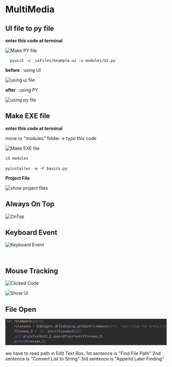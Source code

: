 # MultiMedia


## UI file to py file
  
  **enter this code at terminal**
   
   ![Make PY file](https://github.com/201524495/MultiMedia/blob/main/image/UItoPY.JPG)
   
      pyuic5 -x _uiFiles/example.ui -o modules/UI.py

**before** : using UI

   ![using ui file](https://github.com/201524495/MultiMedia/blob/main/image/before.JPG)

**after** : using PY

   ![using py file](https://github.com/201524495/MultiMedia/blob/main/image/after.JPG)


## Make EXE file

  **enter this code at terminal**
  
  move to "modules" folder -> typo this code
  
   ![Make EXE file](https://github.com/201524495/MultiMedia/blob/main/image/makeEXE.JPG)
   
    cd modules
    
    pyinstaller -w -F basics.py
    
 **Project File**

   ![show project files](https://github.com/201524495/MultiMedia/blob/main/image/projcet.JPG)

 ## Always On Top
 
 ![OnTop](https://github.com/201524495/MultiMedia/blob/main/image/alwaysOnTop.JPG)
 
 ## Keyboard Event
 
 ![Keyboard Event](https://github.com/201524495/MultiMedia/blob/main/image/keyboardEvent.JPG)
 
 ![]()
 
 ## Mouse Tracking

 ![Clicked Code](https://github.com/201524495/MultiMedia/blob/main/image/mouseClicked.JPG)

 ![Show UI](https://github.com/201524495/MultiMedia/blob/main/image/location_X_Y.JPG)
 
 
## File Open
  
  ![File Open](https://github.com/201524495/2021_MultiMedia/blob/main/image/fileOpen.JPG)
  
  we have to read path in Edit Text Box.
  1st sentence is "Find File Path"
  2nd sentence is "Convert List to String"
  3rd sentence is "Append Later Finding"
  
